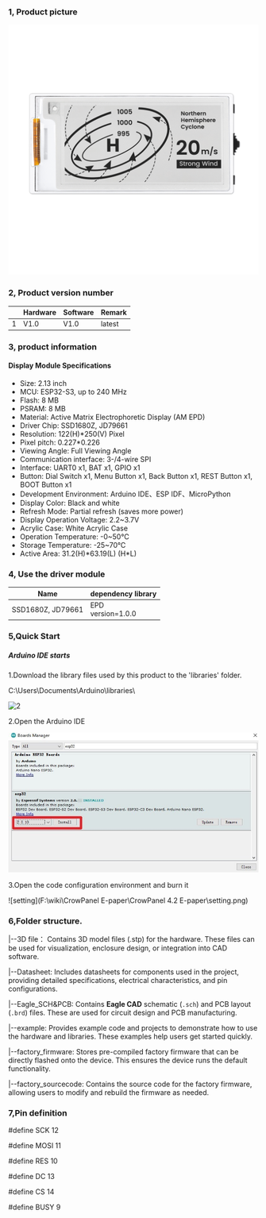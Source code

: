 ### 1, Product picture

![2.13inch_hmi_e_paper_display](./2.13inch_hmi_e_paper_display.png)

### 2, Product version number

|      | Hardware | Software | Remark |
| ---- | -------- | -------- | ------ |
| 1    | V1.0     | V1.0     | latest |

### 3, product information

#### Display Module Specifications

- Size: 2.13 inch
- MCU: ESP32-S3, up to 240 MHz
- Flash: 8 MB
- PSRAM: 8 MB
- Material: Active Matrix Electrophoretic Display (AM EPD)
- Driver Chip: SSD1680Z, JD79661
- Resolution: 122(H)*250(V) Pixel
- Pixel pitch: 0.227*0.226
- Viewing Angle: Full Viewing Angle
- Communication interface: 3-/4-wire SPI
- Interface: UART0 x1, BAT x1, GPIO x1
- Button: Dial Switch x1, Menu Button x1, Back Button x1, REST Button x1, BOOT Button x1
- Development Environment: Arduino IDE、ESP IDF、MicroPython
- Display Color: Black and white
- Refresh Mode: Partial refresh (saves more power)
- Display Operation Voltage: 2.2~3.7V
- Acrylic Case: White Acrylic Case
- Operation Temperature: -0~50℃
- Storage Temperature: -25~70℃
- Active Area: 31.2(H)\*63.19(L) (H*L)

### 4, Use the driver module

| Name              | dependency library     |
| ----------------- | ---------------------- |
| SSD1680Z, JD79661 | EPD<br />version=1.0.0 |

### 5,Quick Start

##### Arduino IDE starts

1.Download the library files used by this product to the 'libraries' folder.

C:\Users\Documents\Arduino\libraries\

![2](https://github.com/user-attachments/assets/86c568bb-3921-4a07-ae91-62d7ce752e50)



2.Open the Arduino IDE

![Snipaste_2025-03-24_18-24-00](./Snipaste_2025-03-24_18-24-00.jpg)

3.Open the code configuration environment and burn it

![setting](F:\wiki\CrowPanel E-paper\CrowPanel 4.2 E-paper\setting.png)

### 6,Folder structure.

|--3D file： Contains 3D model files (.stp) for the hardware. These files can be used for visualization, enclosure design, or integration into CAD software.

|--Datasheet: Includes datasheets for components used in the project, providing detailed specifications, electrical characteristics, and pin configurations.

|--Eagle_SCH&PCB: Contains **Eagle CAD** schematic (`.sch`) and PCB layout (`.brd`) files. These are used for circuit design and PCB manufacturing.

|--example: Provides example code and projects to demonstrate how to use the hardware and libraries. These examples help users get started quickly.

|--factory_firmware: Stores pre-compiled factory firmware that can be directly flashed onto the device. This ensures the device runs the default functionality.

|--factory_sourcecode: Contains the source code for the factory firmware, allowing users to modify and rebuild the firmware as needed.

### 7,Pin definition

#define SCK 12

#define MOSI 11

#define RES 10

#define DC 13

#define CS 14

#define BUSY 9